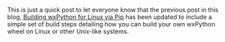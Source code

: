 <!--
.. title: Linux Build Post Updated
.. slug: 2018-02-03-linux-build-info-updated
.. date: 2018-02-03 22:06:40 UTC
.. author: Robin
.. tags: Build, Linux
.. category: Blog
.. link: 
.. description: 
.. type: text
-->

This is just a quick post to let everyone know that the previous post in this blog,
[Building wxPython for Linux via Pip](link://slug/2017-08-17-builds-for-linux-with-pip)
has been updated to include a simple set of build steps detailing how you can build your
own wxPython wheel on Linux or other Unix-like systems.
